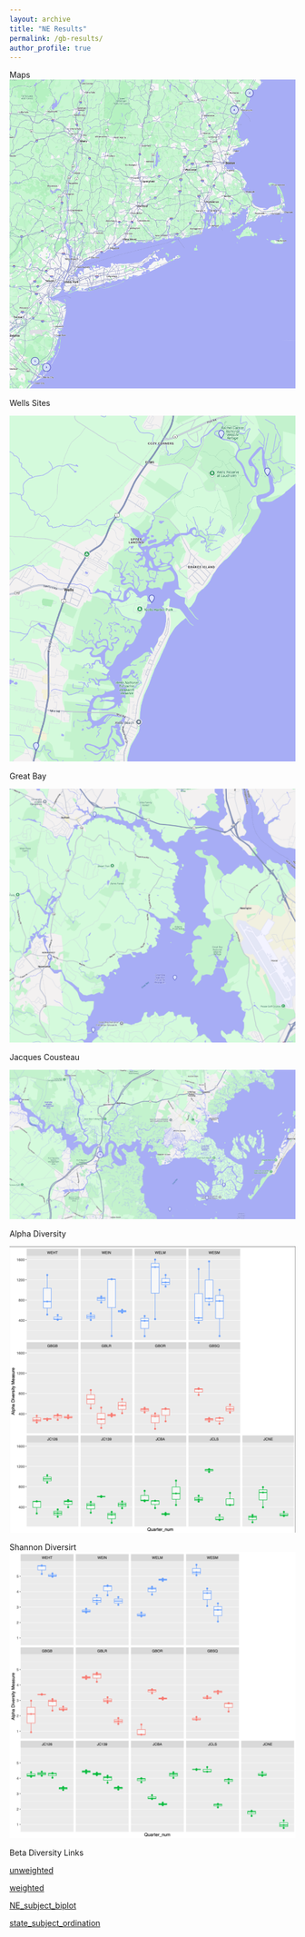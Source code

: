 ```yaml
---
layout: archive
title: "NE Results"
permalink: /gb-results/
author_profile: true
---
```

Maps 
![NE](https://github.com/jthmiller/jthmiller.github.io/blob/master/images/NE.png?raw=true)

Wells Sites

![WE](https://github.com/jthmiller/jthmiller.github.io/blob/master/images/wells.png?raw=true)

Great Bay

![GB](https://github.com/jthmiller/jthmiller.github.io/blob/master/images/GB.png?raw=true)

Jacques Cousteau

![JC](https://github.com/jthmiller/jthmiller.github.io/blob/master/images/JC.png?raw=true)

Alpha Diversity

![Diversity](https://github.com/jthmiller/jthmiller.github.io/blob/master/images/gb-observed.png?raw=true)

Shannon Diversirt
![Shannon](https://github.com/jthmiller/jthmiller.github.io/blob/master/images/gb-shannon.png?raw=true)

Beta Diversity Links

[unweighted](https://view.qiime2.org/visualization/?src=https://jthmiller.github.io/files/results/nerrs/regional/NE_with-repl/unweighted_unifrac_emperor.qzv)  

[weighted](https://view.qiime2.org/visualization/?src=https://jthmiller.github.io/files/results/nerrs/regional/NE_with-repl/weighted_unifrac_emperor.qzv)

[NE_subject_biplot](https://view.qiime2.org/visualization/?src=https://jthmiller.github.io/files/results/nerrs/regional/NE_with-repl/NE_gemelli-ctf/NE_subject_biplot.qzv)

[state_subject_ordination](https://view.qiime2.org/visualization/?src=https://jthmiller.github.io/files/results/nerrs/regional/NE_with-repl/NE_gemelli-ctf/state_subject_ordination.qzv)



